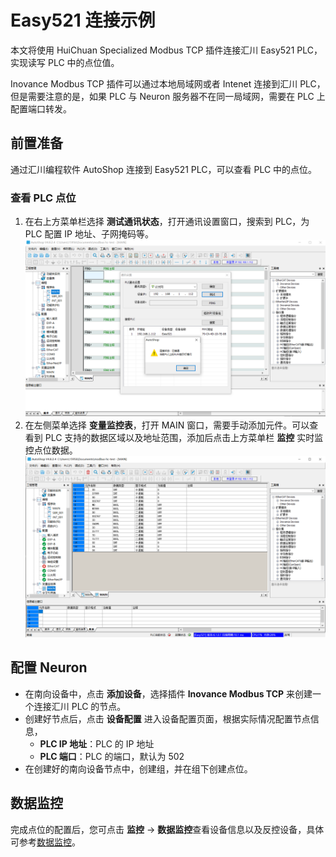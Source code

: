 # Easy521 连接示例

本文将使用 HuiChuan Specialized Modbus TCP 插件连接汇川 Easy521 PLC，实现读写 PLC 中的点位值。

Inovance Modbus TCP 插件可以通过本地局域网或者 Intenet 连接到汇川 PLC，但是需要注意的是，如果 PLC 与 Neuron 服务器不在同一局域网，需要在 PLC 上配置端口转发。

## 前置准备

通过汇川编程软件 AutoShop 连接到 Easy521 PLC，可以查看 PLC 中的点位。

### 查看 PLC 点位

1. 在右上方菜单栏选择 **测试通讯状态**，打开通讯设置窗口，搜索到 PLC，为 PLC 配置 IP 地址、子网掩码等。
![plc_set](../assets/plc_set.png)
2. 在左侧菜单选择 **变量监控表**，打开 MAIN 窗口，需要手动添加元件。可以查看到 PLC 支持的数据区域以及地址范围，添加后点击上方菜单栏 **监控** 实时监控点位数据。
![data_monitor](../assets/data_monitor.png)

## 配置 Neuron
* 在南向设备中，点击 **添加设备**，选择插件 **Inovance Modbus TCP** 来创建一个连接汇川 PLC 的节点。
* 创建好节点后，点击 **设备配置** 进入设备配置页面，根据实际情况配置节点信息，
	* **PLC IP 地址**：PLC 的 IP 地址
	* **PLC 端口**：PLC 的端口，默认为 502
* 在创建好的南向设备节点中，创建组，并在组下创建点位。

## 数据监控

完成点位的配置后，您可点击 **监控** -> **数据监控**查看设备信息以及反控设备，具体可参考[数据监控](../../../../../usage/monitoring.md)。
